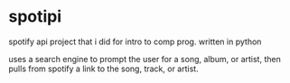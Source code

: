 # spotipi
spotify api project that i did for intro to comp prog. written in python

uses a search engine to prompt the user for a song, album, or artist, then pulls from spotify a link to the song, track, or artist.


